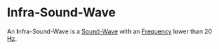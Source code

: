 # Infra-Sound-Wave

An Infra-Sound-Wave is a [Sound-Wave](40200001.md) with an [Frequency](10000016.md) lower than 20 [Hz](404.md).
